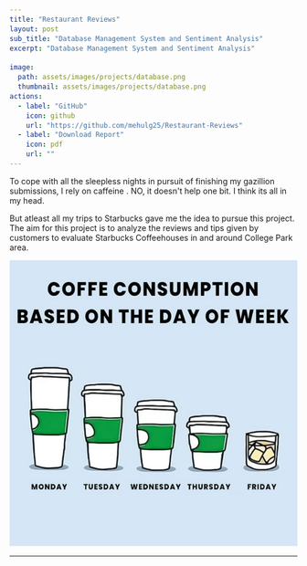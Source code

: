 ```yaml
---
title: "Restaurant Reviews"
layout: post
sub_title: "Database Management System and Sentiment Analysis"
excerpt: "Database Management System and Sentiment Analysis"

image: 
  path: assets/images/projects/database.png
  thumbnail: assets/images/projects/database.png
actions:
  - label: "GitHub"
    icon: github
    url: "https://github.com/mehulg25/Restaurant-Reviews"
  - label: "Download Report"
    icon: pdf
    url: ""
---
```


To cope with all the sleepless nights in pursuit of finishing my gazillion submissions, I rely on caffeine . NO, it doesn't help one bit. I think its all in my head. 

But atleast all my trips to Starbucks gave me the idea to pursue this project. The aim for this project is to analyze the reviews and tips given by customers to evaluate Starbucks Coffeehouses in and around College Park area.

![starbucks-image](/assets/images/projects/starbucks.jpg)

---

